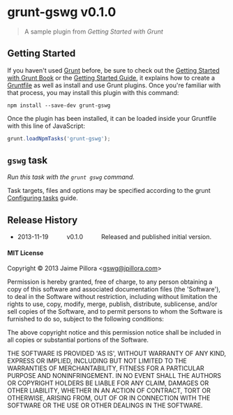 # grunt-gswg v0.1.0

> A sample plugin from *Getting Started with Grunt*

## Getting Started

If you haven't used [Grunt](http://gruntjs.com/) before, be sure to check out the [Getting Started with Grunt Book](http://gswg.io/) or the [Getting Started Guide](http://gruntjs.com/getting-started), it explains how to create a [Gruntfile](http://gruntjs.com/sample-gruntfile) as well as install and use Grunt plugins. Once you're familiar with that process, you may install this plugin with this command:

```shell
npm install --save-dev grunt-gswg
```

Once the plugin has been installed, it can be loaded inside your Gruntfile with this line of JavaScript:

```js
grunt.loadNpmTasks('grunt-gswg');
```

## `gswg` task

*Run this task with the `grunt gswg` command.*

Task targets, files and options may be specified according to the grunt [Configuring tasks](http://gruntjs.com/configuring-tasks) guide.

## Release History

 * 2013-11-19   v0.1.0   Released and published initial version.

#### MIT License

Copyright &copy; 2013 Jaime Pillora &lt;gswg@jpillora.com&gt;

Permission is hereby granted, free of charge, to any person obtaining
a copy of this software and associated documentation files (the
'Software'), to deal in the Software without restriction, including
without limitation the rights to use, copy, modify, merge, publish,
distribute, sublicense, and/or sell copies of the Software, and to
permit persons to whom the Software is furnished to do so, subject to
the following conditions:

The above copyright notice and this permission notice shall be
included in all copies or substantial portions of the Software.

THE SOFTWARE IS PROVIDED 'AS IS', WITHOUT WARRANTY OF ANY KIND,
EXPRESS OR IMPLIED, INCLUDING BUT NOT LIMITED TO THE WARRANTIES OF
MERCHANTABILITY, FITNESS FOR A PARTICULAR PURPOSE AND NONINFRINGEMENT.
IN NO EVENT SHALL THE AUTHORS OR COPYRIGHT HOLDERS BE LIABLE FOR ANY
CLAIM, DAMAGES OR OTHER LIABILITY, WHETHER IN AN ACTION OF CONTRACT,
TORT OR OTHERWISE, ARISING FROM, OUT OF OR IN CONNECTION WITH THE
SOFTWARE OR THE USE OR OTHER DEALINGS IN THE SOFTWARE.

